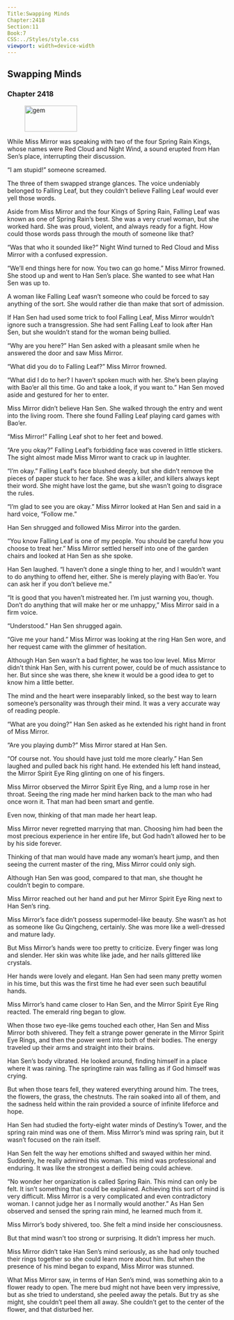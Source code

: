 ```yaml
---
Title:Swapping Minds 
Chapter:2418 
Section:11 
Book:7 
CSS:../Styles/style.css 
viewport: width=device-width
---
```

  
## Swapping Minds
### Chapter 2418
  
<figure>
	<img src="../Images/gem.gif" alt="gem" id="gem" width="120" height="60" />
</figure>
  

  
While Miss Mirror was speaking with two of the four Spring Rain Kings, whose names were Red Cloud and Night Wind, a sound erupted from Han Sen’s place, interrupting their discussion.

“I am stupid!” someone screamed.

The three of them swapped strange glances. The voice undeniably belonged to Falling Leaf, but they couldn’t believe Falling Leaf would ever yell those words.

Aside from Miss Mirror and the four Kings of Spring Rain, Falling Leaf was known as one of Spring Rain’s best. She was a very cruel woman, but she worked hard. She was proud, violent, and always ready for a fight. How could those words pass through the mouth of someone like that?

“Was that who it sounded like?” Night Wind turned to Red Cloud and Miss Mirror with a confused expression.

“We’ll end things here for now. You two can go home.” Miss Mirror frowned. She stood up and went to Han Sen’s place. She wanted to see what Han Sen was up to.

A woman like Falling Leaf wasn’t someone who could be forced to say anything of the sort. She would rather die than make that sort of admission.

If Han Sen had used some trick to fool Falling Leaf, Miss Mirror wouldn’t ignore such a transgression. She had sent Falling Leaf to look after Han Sen, but she wouldn’t stand for the woman being bullied.

“Why are you here?” Han Sen asked with a pleasant smile when he answered the door and saw Miss Mirror.

“What did you do to Falling Leaf?” Miss Mirror frowned.

“What did I do to her? I haven’t spoken much with her. She’s been playing with Bao’er all this time. Go and take a look, if you want to.” Han Sen moved aside and gestured for her to enter.

Miss Mirror didn’t believe Han Sen. She walked through the entry and went into the living room. There she found Falling Leaf playing card games with Bao’er.

“Miss Mirror!” Falling Leaf shot to her feet and bowed.

“Are you okay?” Falling Leaf’s forbidding face was covered in little stickers. The sight almost made Miss Mirror want to crack up in laughter.

“I’m okay.” Falling Leaf’s face blushed deeply, but she didn’t remove the pieces of paper stuck to her face. She was a killer, and killers always kept their word. She might have lost the game, but she wasn’t going to disgrace the rules.

“I’m glad to see you are okay.” Miss Mirror looked at Han Sen and said in a hard voice, “Follow me.”

Han Sen shrugged and followed Miss Mirror into the garden.

“You know Falling Leaf is one of my people. You should be careful how you choose to treat her.” Miss Mirror settled herself into one of the garden chairs and looked at Han Sen as she spoke.

Han Sen laughed. “I haven’t done a single thing to her, and I wouldn’t want to do anything to offend her, either. She is merely playing with Bao’er. You can ask her if you don’t believe me.”

“It is good that you haven’t mistreated her. I’m just warning you, though. Don’t do anything that will make her or me unhappy,” Miss Mirror said in a firm voice.

“Understood.” Han Sen shrugged again.

“Give me your hand.” Miss Mirror was looking at the ring Han Sen wore, and her request came with the glimmer of hesitation.

Although Han Sen wasn’t a bad fighter, he was too low level. Miss Mirror didn’t think Han Sen, with his current power, could be of much assistance to her. But since she was there, she knew it would be a good idea to get to know him a little better.

The mind and the heart were inseparably linked, so the best way to learn someone’s personality was through their mind. It was a very accurate way of reading people.

“What are you doing?” Han Sen asked as he extended his right hand in front of Miss Mirror.

“Are you playing dumb?” Miss Mirror stared at Han Sen.

“Of course not. You should have just told me more clearly.” Han Sen laughed and pulled back his right hand. He extended his left hand instead, the Mirror Spirit Eye Ring glinting on one of his fingers.

Miss Mirror observed the Mirror Spirit Eye Ring, and a lump rose in her throat. Seeing the ring made her mind harken back to the man who had once worn it. That man had been smart and gentle.

Even now, thinking of that man made her heart leap.

Miss Mirror never regretted marrying that man. Choosing him had been the most precious experience in her entire life, but God hadn’t allowed her to be by his side forever.

Thinking of that man would have made any woman’s heart jump, and then seeing the current master of the ring, Miss Mirror could only sigh.

Although Han Sen was good, compared to that man, she thought he couldn’t begin to compare.

Miss Mirror reached out her hand and put her Mirror Spirit Eye Ring next to Han Sen’s ring.

Miss Mirror’s face didn’t possess supermodel-like beauty. She wasn’t as hot as someone like Gu Qingcheng, certainly. She was more like a well-dressed and mature lady.

But Miss Mirror’s hands were too pretty to criticize. Every finger was long and slender. Her skin was white like jade, and her nails glittered like crystals.

Her hands were lovely and elegant. Han Sen had seen many pretty women in his time, but this was the first time he had ever seen such beautiful hands.

Miss Mirror’s hand came closer to Han Sen, and the Mirror Spirit Eye Ring reacted. The emerald ring began to glow.

When those two eye-like gems touched each other, Han Sen and Miss Mirror both shivered. They felt a strange power generate in the Mirror Spirit Eye Rings, and then the power went into both of their bodies. The energy traveled up their arms and straight into their brains.

Han Sen’s body vibrated. He looked around, finding himself in a place where it was raining. The springtime rain was falling as if God himself was crying.

But when those tears fell, they watered everything around him. The trees, the flowers, the grass, the chestnuts. The rain soaked into all of them, and the sadness held within the rain provided a source of infinite lifeforce and hope.

Han Sen had studied the forty-eight water minds of Destiny’s Tower, and the spring rain mind was one of them. Miss Mirror’s mind was spring rain, but it wasn’t focused on the rain itself.

Han Sen felt the way her emotions shifted and swayed within her mind. Suddenly, he really admired this woman. This mind was professional and enduring. It was like the strongest a deified being could achieve.

“No wonder her organization is called Spring Rain. This mind can only be felt. It isn’t something that could be explained. Achieving this sort of mind is very difficult. Miss Mirror is a very complicated and even contradictory woman. I cannot judge her as I normally would another.” As Han Sen observed and sensed the spring rain mind, he learned much from it.

Miss Mirror’s body shivered, too. She felt a mind inside her consciousness.

But that mind wasn’t too strong or surprising. It didn’t impress her much.

Miss Mirror didn’t take Han Sen’s mind seriously, as she had only touched their rings together so she could learn more about him. But when the presence of his mind began to expand, Miss Mirror was stunned.

What Miss Mirror saw, in terms of Han Sen’s mind, was something akin to a flower ready to open. The mere bud might not have been very impressive, but as she tried to understand, she peeled away the petals. But try as she might, she couldn’t peel them all away. She couldn’t get to the center of the flower, and that disturbed her.